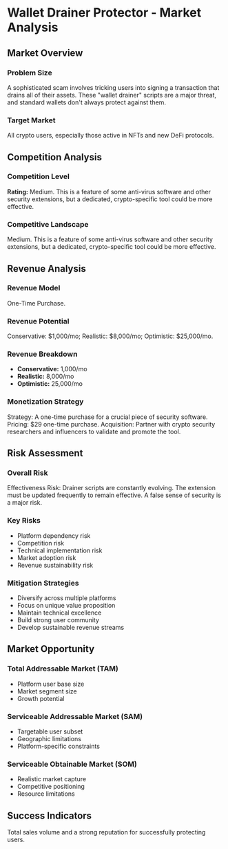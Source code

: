 # Wallet Drainer Protector - Market Analysis

## Market Overview

### Problem Size
A sophisticated scam involves tricking users into signing a transaction that drains all of their assets. These "wallet drainer" scripts are a major threat, and standard wallets don't always protect against them.

### Target Market
All crypto users, especially those active in NFTs and new DeFi protocols.

## Competition Analysis

### Competition Level
**Rating:** Medium. This is a feature of some anti-virus software and other security extensions, but a dedicated, crypto-specific tool could be more effective.

### Competitive Landscape
Medium. This is a feature of some anti-virus software and other security extensions, but a dedicated, crypto-specific tool could be more effective.

## Revenue Analysis

### Revenue Model
One-Time Purchase.

### Revenue Potential
Conservative: $1,000/mo; Realistic: $8,000/mo; Optimistic: $25,000/mo.

### Revenue Breakdown
- **Conservative:** 1,000/mo
- **Realistic:** 8,000/mo
- **Optimistic:** 25,000/mo

### Monetization Strategy
Strategy: A one-time purchase for a crucial piece of security software. Pricing: $29 one-time purchase. Acquisition: Partner with crypto security researchers and influencers to validate and promote the tool.

## Risk Assessment

### Overall Risk
Effectiveness Risk: Drainer scripts are constantly evolving. The extension must be updated frequently to remain effective. A false sense of security is a major risk.

### Key Risks
- Platform dependency risk
- Competition risk
- Technical implementation risk
- Market adoption risk
- Revenue sustainability risk

### Mitigation Strategies
- Diversify across multiple platforms
- Focus on unique value proposition
- Maintain technical excellence
- Build strong user community
- Develop sustainable revenue streams

## Market Opportunity

### Total Addressable Market (TAM)
- Platform user base size
- Market segment size
- Growth potential

### Serviceable Addressable Market (SAM)
- Targetable user subset
- Geographic limitations
- Platform-specific constraints

### Serviceable Obtainable Market (SOM)
- Realistic market capture
- Competitive positioning
- Resource limitations

## Success Indicators
Total sales volume and a strong reputation for successfully protecting users.
